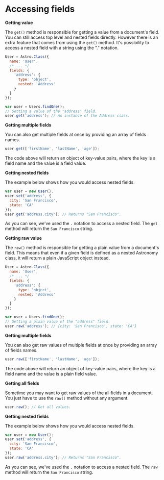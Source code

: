 # Accessing fields

**Getting value**

The `get()` method is responsible for getting a value from a document's field. You can still access top level and nested fields directly. However there is an extra feature that comes from using the `get()` method. It's possibility to access a nested field with a string using the "." notation.

```js
User = Astro.Class({
  name: 'User',
  /* ... */
  fields: {
    'address': {
      type: 'object',
      nested: 'Address'
    }
  }
});

var user = Users.findOne();
// Getting a value of the "address" field.
user.get('address'); // An instance of the Address class.
```

**Getting multiple fields**

You can also get multiple fields at once by providing an array of fields names.

```js
user.get(['firstName', 'lastName', 'age']);
```

The code above will return an object of key-value pairs, where the key is a field name and the value is a field value.

**Getting nested fields**

The example below shows how you would access nested fields.

```js
var user = new User();
user.set('address', {
  city: 'San Francisco',
  state: 'CA'
});
user.get('address.city'); // Returns "San Francisco".
```

As you can see, we've used the `.` notation to access a nested field. The `get` method will return the `San Francisco` string.

**Getting raw value**

The `raw()` method is responsible for getting a plain value from a document's field. This means that even if a given field is defined as a nested Astronomy class, it will return a plain JavaScript object instead.

```js
User = Astro.Class({
  name: 'User',
  /* ... */
  fields: {
    'address': {
      type: 'object',
      nested: 'Address'
    }
  }
});

var user = Users.findOne();
// Getting a plain value of the "address" field.
user.raw('address'); // {city: 'San Francisco', state: 'CA'}
```

**Getting multiple fields**

You can also get raw values of multiple fields at once by providing an array of fields names.

```js
user.raw(['firstName', 'lastName', 'age']);
```

The code above will return an object of key-value pairs, where the key is a field name and the value is a plain field value.

**Getting all fields**

Sometime you may want to get raw values of the all fields in a document. You just have to use the `raw()` method without any argument.

```js
user.raw(); // Get all values.
```

**Getting nested fields**

The example below shows how you would access nested fields.

```js
var user = new User();
user.set('address', {
  city: 'San Francisco',
  state: 'CA'
});
user.raw('address.city'); // Returns "San Francisco".
```

As you can see, we've used the `.` notation to access a nested field. The `raw` method will return the `San Francisco` string.